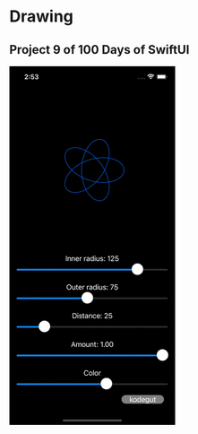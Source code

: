 # Drawing

## Project 9 of 100 Days of SwiftUI

![Drawing](https://github.com/kodegut/100DaysOfSwiftUI/blob/main/Images/Drawing.gif)



